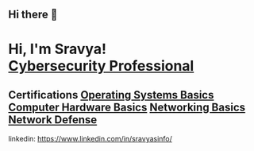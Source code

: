 ## Hi there 👋

<h1>Hi, I'm Sravya! <br/>
  <a href="https://www.linkedin.com/in/sravyasinfo/">Cybersecurity Professional</a>
</h1>

<h2>
  Certifications <br\>
  <a href="https://www.credly.com/badges/55561ff1-dec0-4ee9-ac68-4764d63aa6bb/public_url">Operating Systems Basics</a>
  <a href="https://www.credly.com/badges/cd3b07ea-6194-46d4-93f9-24f41461c691/public_url">Computer Hardware Basics</a>
  <a href="https://www.credly.com/badges/95f9a692-7891-4a29-a196-268987bed6a7/public_url">Networking Basics</a>
  <a href="https://www.credly.com/badges/d8334778-04a4-486b-b4c3-b174d3ecace5/public_url">Network Defense</a>
  
</h2>

linkedin: https://www.linkedin.com/in/sravyasinfo/
<!--
**Sravyaitis/Sravyaitis** is a ✨ _special_ ✨ repository because its `README.md` (this file) appears on your GitHub profile.

Here are some ideas to get you started:

- 🔭 I’m currently working on ...
- 🌱 I’m currently learning ...
- 👯 I’m looking to collaborate on ...
- 🤔 I’m looking for help with ...
- 💬 Ask me about ...
- 📫 How to reach me: ...
- 😄 Pronouns: ...
- ⚡ Fun fact: ...
-->
